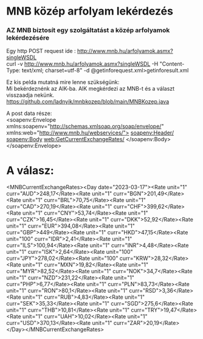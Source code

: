 # MNB közép arfolyam lekérdezés

<h3>AZ MNB biztosít egy szolgáltatást a közép arfolyamok lekérdezésére</h3>

Egy http POST request ide : http://www.mnb.hu/arfolyamok.asmx?singleWSDL<br>
curl -v http://www.mnb.hu/arfolyamok.asmx?singleWSDL -H "Content-Type: text/xml; charset=utf-8" -d @getinforequest.xml>getinforesult.xml

Ez kis pelda mutatná mire lenne szükségünk:<br>
Mi bekérdeznénk az AIK-ba. AIK megkérdezi az MNB-t és a választ visszaadja nekünk.<br>
https://github.com/ladnyik/mnbkozep/blob/main/MNBKozep.java

A post data része:<br>
<soapenv:Envelope xmlns:soapenv="http://schemas.xmlsoap.org/soap/envelope/" xmlns:web="http://www.mnb.hu/webservices/">
  <soapenv:Header/>
  <soapenv:Body>
    <web:GetCurrentExchangeRates/>
  </soapenv:Body>
</soapenv:Envelope>

<h1>A válasz:</h1>
<s:Envelope xmlns:s="http://schemas.xmlsoap.org/soap/envelope/">
    <s:Body>
        <GetCurrentExchangeRatesResponse xmlns="http://www.mnb.hu/webservices/"
            xmlns:i="http://www.w3.org/2001/XMLSchema-instance">
            <GetCurrentExchangeRatesResult>&lt;MNBCurrentExchangeRates&gt;&lt;Day
                date="2023-03-17"&gt;&lt;Rate unit="1" curr="AUD"&gt;248,17&lt;/Rate&gt;&lt;Rate
                unit="1" curr="BGN"&gt;201,49&lt;/Rate&gt;&lt;Rate unit="1"
                curr="BRL"&gt;70,75&lt;/Rate&gt;&lt;Rate unit="1"
                curr="CAD"&gt;270,19&lt;/Rate&gt;&lt;Rate unit="1"
                curr="CHF"&gt;399,62&lt;/Rate&gt;&lt;Rate unit="1"
                curr="CNY"&gt;53,74&lt;/Rate&gt;&lt;Rate unit="1"
                curr="CZK"&gt;16,45&lt;/Rate&gt;&lt;Rate unit="1"
                curr="DKK"&gt;52,92&lt;/Rate&gt;&lt;Rate unit="1"
                curr="EUR"&gt;394,08&lt;/Rate&gt;&lt;Rate unit="1"
                curr="GBP"&gt;449&lt;/Rate&gt;&lt;Rate unit="1"
                curr="HKD"&gt;47,15&lt;/Rate&gt;&lt;Rate unit="100"
                curr="IDR"&gt;2,41&lt;/Rate&gt;&lt;Rate unit="1"
                curr="ILS"&gt;100,94&lt;/Rate&gt;&lt;Rate unit="1"
                curr="INR"&gt;4,48&lt;/Rate&gt;&lt;Rate unit="1"
                curr="ISK"&gt;2,64&lt;/Rate&gt;&lt;Rate unit="100"
                curr="JPY"&gt;278,02&lt;/Rate&gt;&lt;Rate unit="100"
                curr="KRW"&gt;28,32&lt;/Rate&gt;&lt;Rate unit="1"
                curr="MXN"&gt;19,82&lt;/Rate&gt;&lt;Rate unit="1"
                curr="MYR"&gt;82,52&lt;/Rate&gt;&lt;Rate unit="1"
                curr="NOK"&gt;34,7&lt;/Rate&gt;&lt;Rate unit="1"
                curr="NZD"&gt;231,22&lt;/Rate&gt;&lt;Rate unit="1"
                curr="PHP"&gt;6,77&lt;/Rate&gt;&lt;Rate unit="1"
                curr="PLN"&gt;83,73&lt;/Rate&gt;&lt;Rate unit="1"
                curr="RON"&gt;80,1&lt;/Rate&gt;&lt;Rate unit="1"
                curr="RSD"&gt;3,36&lt;/Rate&gt;&lt;Rate unit="1"
                curr="RUB"&gt;4,83&lt;/Rate&gt;&lt;Rate unit="1"
                curr="SEK"&gt;35,33&lt;/Rate&gt;&lt;Rate unit="1"
                curr="SGD"&gt;275,6&lt;/Rate&gt;&lt;Rate unit="1"
                curr="THB"&gt;10,81&lt;/Rate&gt;&lt;Rate unit="1"
                curr="TRY"&gt;19,47&lt;/Rate&gt;&lt;Rate unit="1"
                curr="UAH"&gt;10,02&lt;/Rate&gt;&lt;Rate unit="1"
                curr="USD"&gt;370,13&lt;/Rate&gt;&lt;Rate unit="1"
                curr="ZAR"&gt;20,19&lt;/Rate&gt;&lt;/Day&gt;&lt;/MNBCurrentExchangeRates&gt;</GetCurrentExchangeRatesResult>
        </GetCurrentExchangeRatesResponse>
    </s:Body>
</s:Envelope>
